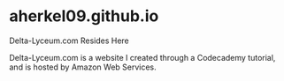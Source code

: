 # aherkel09.github.io
Delta-Lyceum.com Resides Here

Delta-Lyceum.com is a website I created through a Codecademy tutorial, and is hosted by Amazon Web Services.
